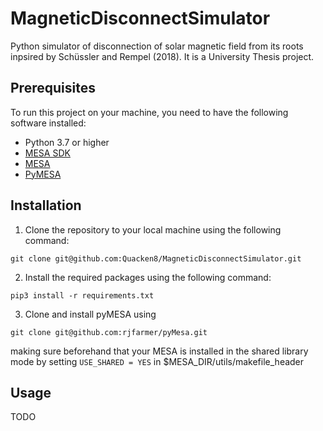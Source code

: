 # MagneticDisconnectSimulator
Python simulator of disconnection of solar magnetic field from its roots inpsired by Schüssler and Rempel (2018). It is a University Thesis project.

## Prerequisites

To run this project on your machine, you need to have the following software installed:

- Python 3.7 or higher
- [MESA SDK](http://user.astro.wisc.edu/~townsend/static.php?ref=mesasdk)
- [MESA](https://github.com/MESAHub/mesa) 
- [PyMESA](https://github.com/rjfarmer/pyMesa)

## Installation

1. Clone the repository to your local machine using the following command:
```
git clone git@github.com:Quacken8/MagneticDisconnectSimulator.git
```

2. Install the required packages using the following command:
```
pip3 install -r requirements.txt
```

3. Clone and install pyMESA using
```
git clone git@github.com:rjfarmer/pyMesa.git
```
making sure beforehand that your MESA is installed in the shared library mode by setting `USE_SHARED = YES` in $MESA_DIR/utils/makefile_header

## Usage
TODO

